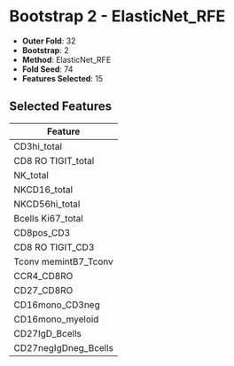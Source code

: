 # Bootstrap 2 - ElasticNet_RFE

- **Outer Fold**: 32
- **Bootstrap**: 2
- **Method**: ElasticNet_RFE
- **Fold Seed**: 74
- **Features Selected**: 15

## Selected Features

| Feature |
|---------|
| CD3hi_total |
| CD8 RO TIGIT_total |
| NK_total |
| NKCD16_total |
| NKCD56hi_total |
| Bcells Ki67_total |
| CD8pos_CD3 |
| CD8 RO TIGIT_CD3 |
| Tconv memintB7_Tconv |
| CCR4_CD8RO |
| CD27_CD8RO |
| CD16mono_CD3neg |
| CD16mono_myeloid |
| CD27IgD_Bcells |
| CD27negIgDneg_Bcells |
